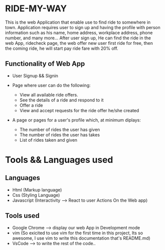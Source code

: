 # RIDE-MY-WAY
This is the web Application that enable use to find ride to somewhere in town. Application requires user to sign up and having the profile with person information such as his name, home address, workplace address, phone number, and many more...
After user sign up, He can find the ride in the web App, ridecheck page, the web offer new user first ride for free, then the coming ride, he will start pay ride fare with 20% off.

## Functionality of Web App
- User Signup && Signin
- Page where user can do the following:
    - View all available ride offers.
    -  See the details of a ride and respond to it
    -  Offer a ride
    -  View and accept requests for the ride offer he/she created

- A page or pages for a user's profile which, at minimum diplays:
    -  The number of rides the user has given
    -  The number of rides the user has takes 
    -  List of rides taken and given

# Tools && Languages used
## Languages 
  - Html (Markup language)
  - Css (Styling Language)
  - Javascript (Interactivity --> React to user Actions On the Web app)

## Tools used
  - Google Chrome --> display our web App in Development mode
  - vim (So exicited to use vim for the first time in this project, Its so awesome, I use vim to write this documentation that's README.md)
  - VsCode --> to write the rest of the code..

